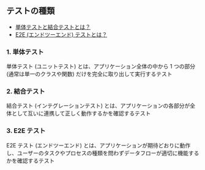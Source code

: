 ## テストの種類

- [単体テストと結合テストとは？](https://circleci.com/ja/blog/unit-testing-vs-integration-testing/)
- [E2E (エンドツーエンド) テストとは？](https://circleci.com/ja/blog/what-is-end-to-end-testing/)

### 1. 単体テスト
単体テスト (ユニットテスト) とは、アプリケーション全体の中から 1 つの部分 (通常は単一のクラスや関数) だけを完全に取り出して実行するテスト

### 2. 結合テスト
結合テスト (インテグレーションテスト) とは、アプリケーションの各部分が全体として互いに連携して正しく動作するかを確認するテスト

### 3. E2E テスト
E2E テスト (エンドツーエンド) とは、アプリケーションが期待どおりに動作し、ユーザーのタスクやプロセスの種類を問わずデータフローが適切に機能するかを確認するテスト
